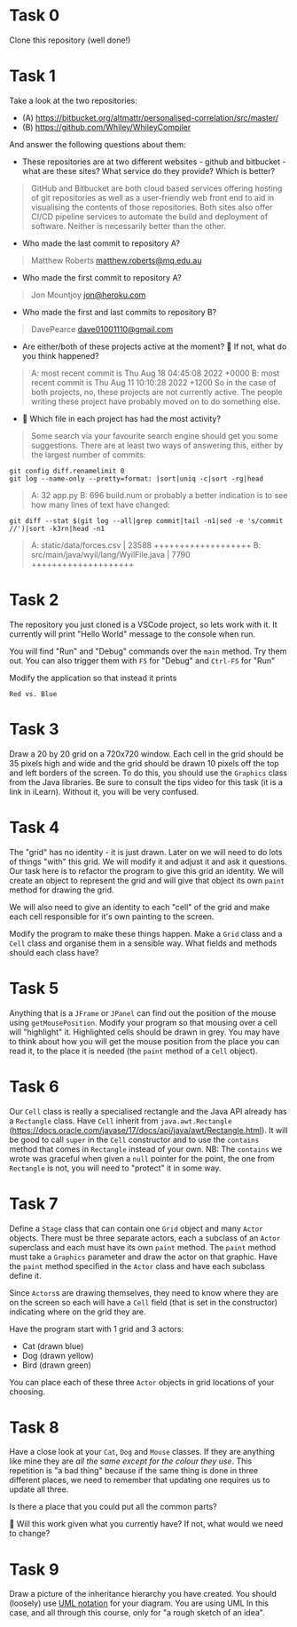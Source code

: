 # Task 0

Clone this repository (well done!)

# Task 1

Take a look at the two repositories:

  * (A) https://bitbucket.org/altmattr/personalised-correlation/src/master/
  * (B) https://github.com/Whiley/WhileyCompiler

And answer the following questions about them:

  * These repositories are at two different websites - github and bitbucket - what are these sites?  What service do they provide? Which is better?
  > GitHub and Bitbucket are both cloud based services offering hosting of git repositories as well as a user-friendly web front end to aid in visualising the contents of those repositories. Both sites also offer CI/CD pipeline services to automate the build and deployment of software. Neither is necessarily better than the other.

  * Who made the last commit to repository A?
  > Matthew Roberts <matthew.roberts@mq.edu.au>
  * Who made the first commit to repository A?

  > Jon Mountjoy <jon@heroku.com>

  * Who made the first and last commits to repository B?
  > DavePearce <dave01001110@gmail.com>

  * Are either/both of these projects active at the moment? 🤔 If not, what do you think happened?
  > A: most recent commit is Thu Aug 18 04:45:08 2022 +0000
  > B: most recent commit is Thu Aug 11 10:10:28 2022 +1200
  > So in the case of both projects, no, these projects are not currently active. The people writing these project have probably moved on to do something else.

  * 🤔 Which file in each project has had the most activity?
  > Some search via your favourite search engine should get you some suggestions.
  > There are at least two ways of answering this, either by the largest number of commits:
  ```
  git config diff.renamelimit 0
  git log --name-only --pretty=format: |sort|uniq -c|sort -rg|head  
  ```
  > A: 32 app.py
  > B: 696 build.num
  > or probably a better indication is to see how many lines of text have changed:
  ```
  git diff --stat $(git log --all|grep commit|tail -n1|sed -e 's/commit //')|sort -k3rn|head -n1
  ```
  > A: static/data/forces.csv                             | 23588 +++++++++++++++++++
  > B: src/main/java/wyil/lang/WyilFile.java              | 7790 ++++++++++++++++++++ 

# Task 2

The repository you just cloned is a VSCode project, so lets work with it.  It currently will print "Hello World" message to the console when run.

You will find "Run" and "Debug" commands over the `main` method.  Try them out.  You can also trigger them with `F5` for "Debug" and `Ctrl-F5` for "Run"

Modify the application so that instead it prints

~~~~~
Red vs. Blue
~~~~~

# Task 3

Draw a 20 by 20 grid on a 720x720 window.  Each cell in the grid should be 35 pixels high and wide and the grid should be drawn 10 pixels off the top and left borders of the screen.  To do this, you should use the `Graphics` class from the Java libraries.  Be sure to consult the tips video for this task (it is a link in iLearn).  Without it, you will be very confused.

# Task 4

The "grid" has no identity - it is just drawn.  Later on we will need to do lots of things "with" this grid.  We will modify it and adjust it and ask it questions.  Our task here is to refactor the program to give this grid an identity.  We will create an object to represent the grid and will give that object its own `paint` method for drawing the grid.

We will also need to give an identity to each "cell" of the grid and make each cell responsible for it's own painting to the screen.

Modify the program to make these things happen.  Make a `Grid` class and a `Cell` class and organise them in a sensible way.  What fields and methods should each class have?

# Task 5

Anything that is a `JFrame` or `JPanel` can find out the position of the mouse using `getMousePosition`.  Modify your program so that mousing over a cell will "highlight" it.  Highlighted cells should be drawn in grey.  You may have to think about how you will get the mouse position from the place you can read it, to the place it is needed (the `paint` method of a `Cell` object).

# Task 6

Our `Cell` class is really a specialised rectangle and the Java API already has a `Rectangle` class.  Have `Cell` inherit from `java.awt.Rectangle` (https://docs.oracle.com/javase/17/docs/api/java/awt/Rectangle.html).  It will be good to call `super` in the `Cell` constructor and to use the `contains` method that comes in `Rectangle` instead of your own.  NB:  The `contains` we wrote was graceful when given a `null` pointer for the point, the one from `Rectangle` is not, you will need to "protect" it in some way.

# Task 7

Define a `Stage` class that can contain one `Grid` object and many `Actor` objects.  There must be three separate actors, each a subclass of an `Actor` superclass and each must have its own `paint` method.  The `paint` method must take a `Graphics` parameter and draw the actor on that graphic.  Have the `paint` method specified in the `Actor` class and have each subclass define it.

Since `Actors`s are drawing themselves, they need to know where they are on the screen so each will have a `Cell` field (that is set in the constructor) indicating where on the grid they are.

Have the program start with 1 grid and 3 actors:

  * Cat (drawn blue)
  * Dog (drawn yellow)
  * Bird (drawn green)

You can place each of these three `Actor` objects in grid locations of your choosing.
  
# Task 8

Have a close look at your `Cat`, `Dog` and `Mouse` classes.  If they are anything like mine they are _all the same except for the colour they use_.  This repetition is "a bad thing" because if the same thing is done in three different places, we need to remember that updating one requires us to update all three.

Is there a place that you could put all the common parts?

🤔 Will this work given what you currently have?  If not, what would we need to change?

# Task 9

Draw a picture of the inheritance hierarchy you have created.  You should (loosely) use [UML notation](http://umich.edu/~eecs381/handouts/UMLNotationSummary.pdf) for your diagram.  You are using UML In this case, and all through this course, only for "a rough sketch of an idea".
